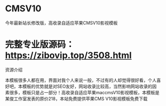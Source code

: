 # CMSV10
今年最新站长修改版，高收录自适应苹果CMSV10影视模板
# 完整专业版源码：https://zibovip.top/3508.html

资源介绍

本模板很多人都在用，界面对我个人来说一般，不过有的人却觉得很好看，个人喜好吧，本模板的优势就是对SEO友好，网站收录比较高，当然影响网站收录的因素很多，模板只是占一部分！高收录自适应苹果maccmsV10影视模板，本模板是某俊工作室发表的原价218，本站免费提供苹果CMS V10影视模板免费下载
